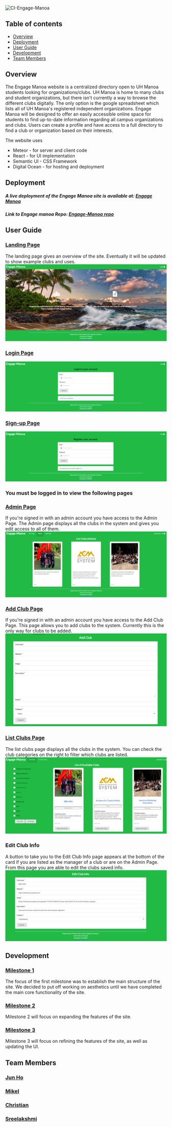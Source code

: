 ![CI-Engage-Manoa](https://github.com/engage-manoa/engage-manoa/workflows/CI-Engage-Manoa/badge.svg)

## Table of contents
- [Overview](#overview)
- [Deployment](#Deployment)
- [User Guide](#user-guide)
- [Development](#development)
- [Team Members](#team-members)

## Overview
The Engage Manoa website is a centralized directory open to UH Manoa students looking for organizations/clubs. UH Manoa is home to many clubs and student organizations, but there isn't currently a way to browse the different clubs digitally. The only option is the google spreadsheet which lists all of UH Manoa's registered independent organizations. Engage Manoa will be designed to offer an easily accessible online space for students to find up-to-date information regarding all campus organizations and clubs. Users can create a profile and have access to a full directory to find a club or organization based on their interests.

The website uses
- Meteor - for server and client code
- React - for UI implementation
- Semantic UI - CSS Framework
- Digital Ocean - for hosting and deployment

## Deployment
##### A live deployment of the Engage Manoa site is available at: [Engage Manoa](http://134.209.77.173/#/)
##### Link to Engage manoa Repo: [Engage-Manoa repo](https://github.com/engage-manoa/engage-manoa)

## User Guide

### [Landing Page](http://engage-manoa.xyz/#/)
The landing page gives an overview of the site. Eventually it will be updated to show example clubs and uses.
<img src="Photos/landingM1.png"/>

### [Login Page](http://engage-manoa.xyz/#/signin/)
<img src="Photos/signInM1.png"/>

### [Sign-up Page](http://engage-manoa.xyz/#/signup)
<img src="Photos/registerM1.png"/>

### You must be logged in to view the following pages

### [Admin Page](http://engage-manoa.xyz3/#/admin)
If you're signed in with an admin account you have access to the Admin Page. The Admin page displays all the clubs in the system and gives you edit access to all of them.
<img src="Photos/adminM1.png"/>

### [Add Club Page](http://engage-manoa.xyz/#/addclub)
If you're signed in with an admin account you have access to the Add Club Page. This page allows you to add clubs to the system. Currently this is the only way for clubs to be added.
<img src="Photos/addClubM1.png"/>

### [List Clubs Page](http://engage-manoa.xyz/#/listclubs)
The list clubs page displays all the clubs in the system. You can check the club categories on the right to filter which clubs are listed.
<img src="Photos/searchM2.png"/>

### Edit Club Info
A button to take you to the Edit Club Info page appears at the bottom of the card if you are listed as the manager of a club or are on the Admin Page. From this page you are able to edit the clubs saved info.
<img src="Photos/editClubM1.png"/>



## Development
### [Milestone 1](https://github.com/engage-manoa/engage-manoa/projects/1)
The focus of the first milestone was to establish the main structure of the site.
We decided to put off working on aesthetics until we have completed the main core functionality of the site.

### [Milestone 2](https://github.com/engage-manoa/engage-manoa/projects/2)
Milestone 2 will focus on expanding the features of the site.

### [Milestone 3](https://github.com/engage-manoa/engage-manoa/projects/3)
Milestone 3 will focus on refining the features of the site, as well as updating the UI.

## Team Members
### [Jun Ho](https://junhocs.github.io)
### [Mikel](https://mikel-ishihara.github.io/)
### [Christian](https://www.notion.so/Christian-Pak-Portfolio-2020-554fded38ce9497198e62aaeca8b3b52)
### [Sreelakshmi](https://smkutty.github.io/)
